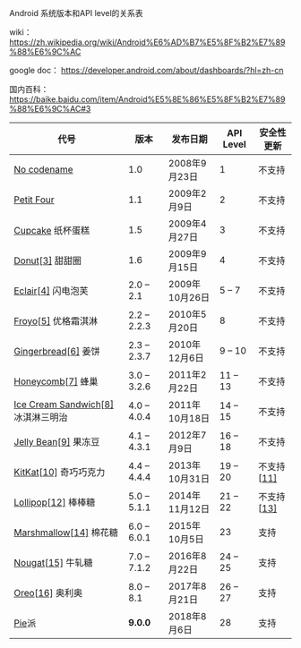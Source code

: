 Android 系统版本和API level的关系表

wiki： https://zh.wikipedia.org/wiki/Android%E6%AD%B7%E5%8F%B2%E7%89%88%E6%9C%AC

google doc： https://developer.android.com/about/dashboards/?hl=zh-cn

国内百科：https://baike.baidu.com/item/Android%E5%8E%86%E5%8F%B2%E7%89%88%E6%9C%AC#3




| 代号                                                         | 版本        | 发布日期       | API Level | 安全性更新                                                   |
| ------------------------------------------------------------ | ----------- | -------------- | --------- | ------------------------------------------------------------ |
| [No codename](https://zh.wikipedia.org/wiki/Android_1.0)     | 1.0         | 2008年9月23日  | 1         | 不支持                                                       |
| [Petit Four](https://zh.wikipedia.org/wiki/Android_1.1)      | 1.1         | 2009年2月9日   | 2         | 不支持                                                       |
| [Cupcake](https://zh.wikipedia.org/wiki/Android_1.5) 纸杯蛋糕 | 1.5         | 2009年4月27日  | 3         | 不支持                                                       |
| [Donut](https://zh.wikipedia.org/wiki/Android_1.6)[[3\]](https://zh.wikipedia.org/wiki/Android%E6%AD%B7%E5%8F%B2%E7%89%88%E6%9C%AC#cite_note-3) 甜甜圈 | 1.6         | 2009年9月15日  | 4         | 不支持                                                       |
| [Eclair](https://zh.wikipedia.org/wiki/Android_2.0)[[4\]](https://zh.wikipedia.org/wiki/Android%E6%AD%B7%E5%8F%B2%E7%89%88%E6%9C%AC#cite_note-4) 闪电泡芙 | 2.0 – 2.1   | 2009年10月26日 | 5 – 7     | 不支持                                                       |
| [Froyo](https://zh.wikipedia.org/wiki/Android_2.2)[[5\]](https://zh.wikipedia.org/wiki/Android%E6%AD%B7%E5%8F%B2%E7%89%88%E6%9C%AC#cite_note-5) 优格霜淇淋 | 2.2 – 2.2.3 | 2010年5月20日  | 8         | 不支持                                                       |
| [Gingerbread](https://zh.wikipedia.org/wiki/Android_2.3)[[6\]](https://zh.wikipedia.org/wiki/Android%E6%AD%B7%E5%8F%B2%E7%89%88%E6%9C%AC#cite_note-6) 姜饼 | 2.3 – 2.3.7 | 2010年12月6日  | 9 – 10    | 不支持                                                       |
| [Honeycomb](https://zh.wikipedia.org/wiki/Android_3.0)[[7\]](https://zh.wikipedia.org/wiki/Android%E6%AD%B7%E5%8F%B2%E7%89%88%E6%9C%AC#cite_note-7) 蜂巢 | 3.0 – 3.2.6 | 2011年2月22日  | 11 – 13   | 不支持                                                       |
| [Ice Cream Sandwich](https://zh.wikipedia.org/wiki/Android_4.0)[[8\]](https://zh.wikipedia.org/wiki/Android%E6%AD%B7%E5%8F%B2%E7%89%88%E6%9C%AC#cite_note-8) 冰淇淋三明治 | 4.0 – 4.0.4 | 2011年10月18日 | 14 – 15   | 不支持                                                       |
| [Jelly Bean](https://zh.wikipedia.org/wiki/Android_4.1)[[9\]](https://zh.wikipedia.org/wiki/Android%E6%AD%B7%E5%8F%B2%E7%89%88%E6%9C%AC#cite_note-9) 果冻豆 | 4.1 – 4.3.1 | 2012年7月9日   | 16 – 18   | 不支持                                                       |
| [KitKat](https://zh.wikipedia.org/wiki/Android_4.4)[[10\]](https://zh.wikipedia.org/wiki/Android%E6%AD%B7%E5%8F%B2%E7%89%88%E6%9C%AC#cite_note-10) 奇巧巧克力 | 4.4 – 4.4.4 | 2013年10月31日 | 19 – 20   | 不支持[[11\]](https://zh.wikipedia.org/wiki/Android%E6%AD%B7%E5%8F%B2%E7%89%88%E6%9C%AC#cite_note-11) |
| [Lollipop](https://zh.wikipedia.org/wiki/Android_5.0)[[12\]](https://zh.wikipedia.org/wiki/Android%E6%AD%B7%E5%8F%B2%E7%89%88%E6%9C%AC#cite_note-12) 棒棒糖 | 5.0 – 5.1.1 | 2014年11月12日 | 21 – 22   | 不支持[[13\]](https://zh.wikipedia.org/wiki/Android%E6%AD%B7%E5%8F%B2%E7%89%88%E6%9C%AC#cite_note-13) |
| [Marshmallow](https://zh.wikipedia.org/wiki/Android_6.0)[[14\]](https://zh.wikipedia.org/wiki/Android%E6%AD%B7%E5%8F%B2%E7%89%88%E6%9C%AC#cite_note-14) 棉花糖 | 6.0 – 6.0.1 | 2015年10月5日  | 23        | 支持                                                         |
| [Nougat](https://zh.wikipedia.org/wiki/Android_7.0)[[15\]](https://zh.wikipedia.org/wiki/Android%E6%AD%B7%E5%8F%B2%E7%89%88%E6%9C%AC#cite_note-15) 牛轧糖 | 7.0 – 7.1.2 | 2016年8月22日  | 24 – 25   | 支持                                                         |
| [Oreo](https://zh.wikipedia.org/wiki/Android_8.0)[[16\]](https://zh.wikipedia.org/wiki/Android%E6%AD%B7%E5%8F%B2%E7%89%88%E6%9C%AC#cite_note-16) 奥利奥 | 8.0 – 8.1   | 2017年8月21日  | 26 – 27   | 支持                                                         |
| [Pie](https://zh.wikipedia.org/wiki/Android_9.0)派           | **9.0.0**   | 2018年8月6日   | 28        | 支持                                                         |

